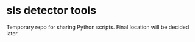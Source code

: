 # sls detector tools
Temporary repo for sharing Python scripts. 
Final location will be decided later. 
